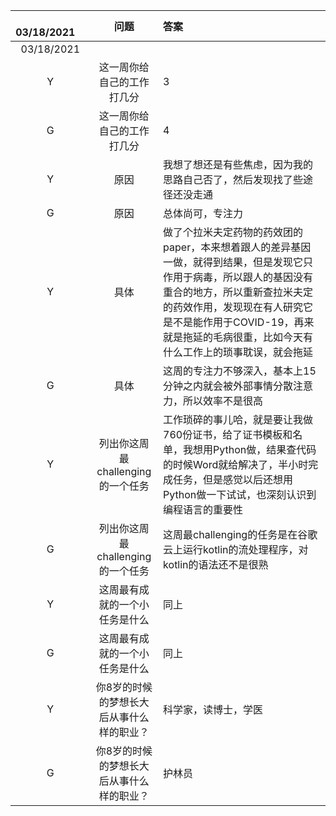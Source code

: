 | &emsp;03/18/2021&emsp; | &emsp;问题&emsp; | 答案&emsp;&emsp;&emsp;&emsp;&emsp;&emsp;&emsp;&emsp;&emsp;&emsp;&emsp;&emsp;| 
| :--: | :--: | :----------------------------------------------------------- | 
| 03/18/2021 |  |  |
| Y | 这一周你给自己的工作打几分 | 3 | 
| G | 这一周你给自己的工作打几分 | 4 | 
| Y | 原因 | 我想了想还是有些焦虑，因为我的思路自己否了，然后发现找了些途径还没走通 | 
| G | 原因 | 总体尚可，专注力 | 
| Y | 具体 | 做了个拉米夫定药物的药效团的paper，本来想着跟人的差异基因一做，就得到结果，但是发现它只作用于病毒，所以跟人的基因没有重合的地方，所以重新查拉米夫定的药效作用，发现现在有人研究它是不是能作用于COVID-19，再来就是拖延的毛病很重，比如今天有什么工作上的琐事耽误，就会拖延 | 
| G | 具体 | 这周的专注力不够深入，基本上15分钟之内就会被外部事情分散注意力，所以效率不是很高 | 
| Y | 列出你这周最challenging的一个任务 | 工作琐碎的事儿哈，就是要让我做760份证书，给了证书模板和名单，我想用Python做，结果查代码的时候Word就给解决了，半小时完成任务，但是感觉以后还想用Python做一下试试，也深刻认识到编程语言的重要性 | 
| G | 列出你这周最challenging的一个任务 | 这周最challenging的任务是在谷歌云上运行kotlin的流处理程序，对kotlin的语法还不是很熟 | 
| Y | 这周最有成就的一个小任务是什么 | 同上 | 
| G | 这周最有成就的一个小任务是什么 | 同上 | 
| Y | 你8岁的时候的梦想长大后从事什么样的职业？ | 科学家，读博士，学医 | 
| G | 你8岁的时候的梦想长大后从事什么样的职业？ | 护林员 | 